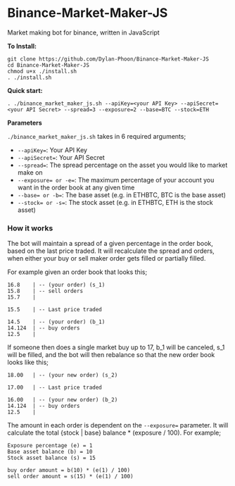 # Binance-Market-Maker-JS
Market making bot for binance, written in JavaScript

**To Install:**
```
git clone https://github.com/Dylan-Phoon/Binance-Market-Maker-JS
cd Binance-Market-Maker-JS
chmod u+x ./install.sh
. ./install.sh
```

**Quick start:**
```
. ./binance_market_maker_js.sh --apiKey=<your API Key> --apiSecret=<your API Secret> --spread=3 --exposure=2 --base=BTC --stock=ETH
```

**Parameters**

`./binance_market_maker_js.sh` takes in 6 required arguments;
* `--apiKey=`: Your API Key
* `--apiSecret=`: Your API Secret
* `--spread=`: The spread percentage on the asset you would like to market make on
* `--exposure= or -e=`: The maximum percentage of your account you want in the order book at any given time
* `--base= or -b=`: The base asset (e.g. in ETHBTC, BTC is the base asset)
* `--stock= or -s=`: The stock asset (e.g. in ETHBTC, ETH is the stock asset)

### How it works

The bot will maintain a spread of a given percentage in the order book, based on the last price traded.
It will recalculate the spread and orders, when either your buy or sell maker order gets filled or partially filled.

For example given an order book that looks this;
```
16.8	| -- (your order) (s_1)
15.8	| -- sell orders
15.7	|

15.5 	| -- Last price traded

14.5	| -- (your order) (b_1)
14.124 	| -- buy orders 
12.5	|

``` 

If someone then does a single market buy up to 17, b_1 will be canceled, s_1 will be filled, and the bot will then rebalance so that the new order book looks like this;

```
18.00	| -- (your new order) (s_2)

17.00	| -- Last price traded

16.00	| -- (your new order) (b_2)
14.124 	| -- buy orders 
12.5	|

```

The amount in each order is dependent on the `--exposure=` parameter. It will calculate the total {stock | base} balance * (exposure / 100).
For example;

```
Exposure percentage (e) = 1
Base asset balance (b) = 10
Stock asset balance (s) = 15

buy order amount = b(10) * (e(1) / 100)
sell order amount = s(15) * (e(1) / 100)  
```
